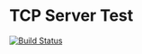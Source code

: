 # TCP Server Test

[![Build Status](https://travis-ci.com/Olipro/TCPServerTest.svg?branch=master)](https://travis-ci.com/Olipro/TCPServerTest)
